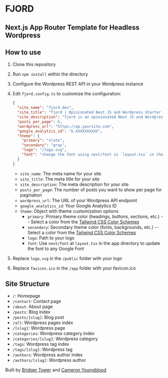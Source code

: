 # **FJORD**

## **Next.js App Router Template for Headless Wordpress**

## How to use

1. Clone this repository
2. Run `npm install` within the directory
3. Configure the Wordpress REST API in your Wordpress instance
4. Edit `fjord.config.ts` to customize the configuration:

    ```json
    {
      "site_name": "fjord.dev",
      "site_title": "fjord | Opinionated Next JS and Wordpress Starter by Alpine Codex",
      "site_description": "fjord is an opinionated Next JS and Wordpress starter. It's built to be a solid foundation for your next project.",
      "posts_per_page": 6,
      "wordpress_url": "https://wp.yoursite.com",
      "google_analytics_id": "G-XXXXXXXXXX",
      "theme": {
        "primary": "slate",
        "secondary": "gray",
        "logo": "/logo.svg",
        "font": "change the font using next/font in `layout.tsx` in the app directory."
      }
    }
    ```

   - `site_name`: The meta name for your site
   - `site_title`: The meta title for your site
   - `site_description`: The meta description for your site
   - `posts_per_page`: The number of posts you want to show per page for pagination
   - `wordpress_url`: The URL of your Wordpress API endpoint
   - `google_analytics_id`: Your Google Analytics ID
   - `theme`: Object with theme customization options
       - `primary`: Primary theme color (headings, buttons, sections, etc.) -- Select a color from the [Tailwind CSS Color Schemes](https://tailwindcss.com/docs/customizing-colors)
       - `secondary`: Secondary theme color (fonts, backgrounds, etc.) -- Select a color from the [Tailwind CSS Color Schemes](https://tailwindcss.com/docs/customizing-colors)
       - `logo`: Path to your logo
       - `font`: Use `next/font` at `layout.tsx` in the app directory to update the font to any Google Font

5. Replace `logo.svg` in the `/public` folder with your logo
6. Replace `favicon.ico` in the `/app` folder with your favicon.ico

## Site Structure

- `/`: Homepage
- `/contact`: Contact page
- `/about`: About page
- `/posts`: Blog index
- `/posts/[slug]`: Blog post
- `/all`: Wordpress pages index
- `/[slug]`: Wordpress page
- `/categories`: Wordpress category index
- `/categories/[slug]`: Wordpress category
- `/tags`: Wordpress tag index
- `/tags/[slug]`: Wordpress tag
- `/authors`: Wordpress author index
- `/authors/[slug]`: Wordpress author

Built by [Bridger Tower](https://bridger.to) and [Cameron Youngblood](https://cameronyoungblood.com)
